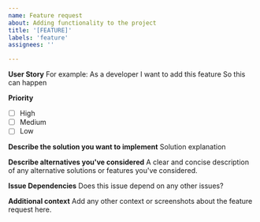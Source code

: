 ```yaml
---
name: Feature request
about: Adding functionality to the project
title: '[FEATURE]'
labels: 'feature'
assignees: ''

---
```


**User Story**
For example: 
As a developer
I want to add this feature
So this can happen

**Priority**
-[ ] High
-[ ] Medium
-[ ] Low

**Describe the solution you want to implement**
Solution explanation

**Describe alternatives you've considered**
A clear and concise description of any alternative solutions or features you've considered.

**Issue Dependencies**
Does this issue depend on any other issues?

**Additional context**
Add any other context or screenshots about the feature request here.
